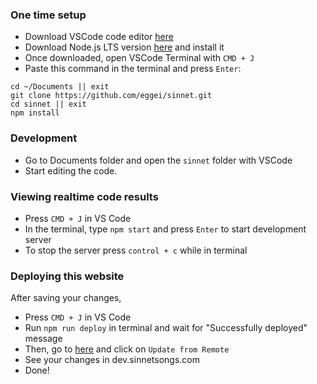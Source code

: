 ### One time setup

- Download VSCode code editor [here](https://code.visualstudio.com/)
- Download Node.js LTS version [here](https://nodejs.org/en/) and install it
- Once downloaded, open VSCode Terminal with `CMD + J`
- Paste this command in the terminal and press `Enter`:

```
cd ~/Documents || exit
git clone https://github.com/eggei/sinnet.git
cd sinnet || exit
npm install
```

### Development

- Go to Documents folder and open the `sinnet` folder with VSCode
- Start editing the code.

### Viewing realtime code results

- Press `CMD + J` in VS Code
- In the terminal, type `npm start` and press `Enter` to start development server
- To stop the server press `control + c` while in terminal

### Deploying this website

After saving your changes,

- Press `CMD + J` in VS Code
- Run `npm run deploy` in terminal and wait for "Successfully deployed" message
- Then, go to [here](https://a2plcpnl0833.prod.iad2.secureserver.net:2083/cpsess0257992564/frontend/paper_lantern/version_control/index.html#/manage/%252Fhome%252Fgjnooa1ktav0%252Frepositories%252Fsinnet/deploy) and click on `Update from Remote`
- See your changes in dev.sinnetsongs.com
- Done!
